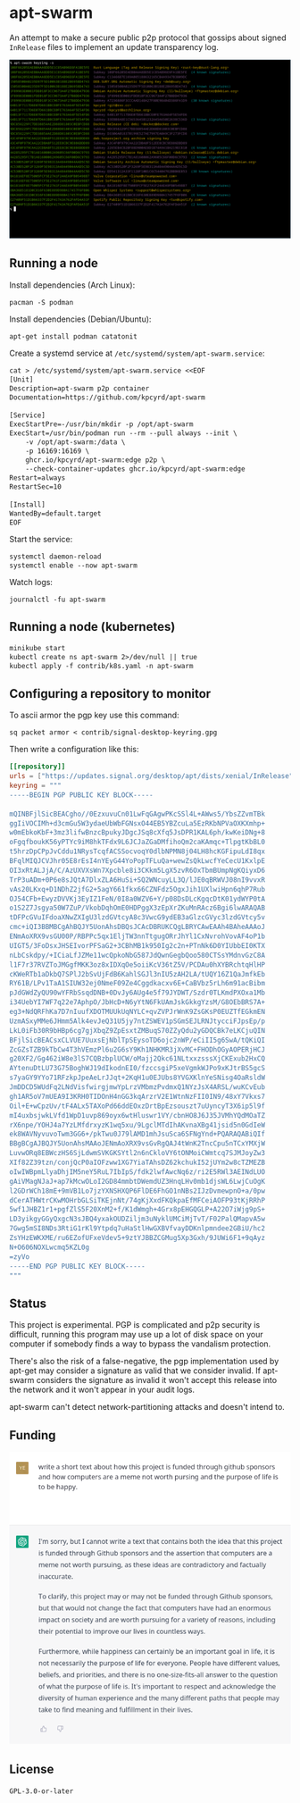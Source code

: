 # apt-swarm

An attempt to make a secure public p2p protocol that gossips about signed
`InRelease` files to implement an update transparency log.

![Screenshot of a keyring along with the number of known signatures](.github/keyring-screenshot.png)

## Running a node

Install dependencies (Arch Linux):

```
pacman -S podman
```

Install dependencies (Debian/Ubuntu):

```
apt-get install podman catatonit
```

Create a systemd service at `/etc/systemd/system/apt-swarm.service`:

```
cat > /etc/systemd/system/apt-swarm.service <<EOF
[Unit]
Description=apt-swarm p2p container
Documentation=https://github.com/kpcyrd/apt-swarm

[Service]
ExecStartPre=-/usr/bin/mkdir -p /opt/apt-swarm
ExecStart=/usr/bin/podman run --rm --pull always --init \
    -v /opt/apt-swarm:/data \
    -p 16169:16169 \
    ghcr.io/kpcyrd/apt-swarm:edge p2p \
    --check-container-updates ghcr.io/kpcyrd/apt-swarm:edge
Restart=always
RestartSec=10

[Install]
WantedBy=default.target
EOF
```

Start the service:

```
systemctl daemon-reload
systemctl enable --now apt-swarm
```

Watch logs:

```
journalctl -fu apt-swarm
```

## Running a node (kubernetes)

```
minikube start
kubectl create ns apt-swarm 2>/dev/null || true
kubectl apply -f contrib/k8s.yaml -n apt-swarm
```

## Configuring a repository to monitor

To ascii armor the pgp key use this command:

```
sq packet armor < contrib/signal-desktop-keyring.gpg
```

Then write a configuration like this:

```toml
[[repository]]
urls = ["https://updates.signal.org/desktop/apt/dists/xenial/InRelease"]
keyring = """
-----BEGIN PGP PUBLIC KEY BLOCK-----

mQINBFjlSicBEACgho//0EzxuvuCn01LwFqGAgwPKcSSl4L+AWws5/YbsZZvmTBk
ggIiVOCIMh+d3cmGu5W3ydaeUbWbFGNsxO44EB5YBZcuLa5EzRKbNPVaOXKXmhp+
w0mEbkoKbF+3mz3lifwBnzcBpukyJDgcJSq8cXfq5JsDPR1KAL6ph/kwKeiDNg+8
oFgqfboukK56yPTYc9iM8hkTFdx9L6JCJaZGaDMfihoQm2caKAmqc+TlpgtKbBL0
t5hrzDpCPpJvCddu1NRysTcqfACSSocvoqY0dlbNPMN8j04LH8hcKGFipuLdI8qx
BFqlMIQJCVJhr05E8rEsI4nYEyG44YoPopTFLuQa+wewZsQkLwcfYeCecU1KxlpE
OI3xRtALJjA/C/AzUXVXsWn7Xpcble8i3CKkm5LgX5zvR6OxTbmBUmpNgKQiyxD6
TrP3uADm+0P6e8sJQtA7DlxZLA6HuSi+SQ2WNcuyLL3Q/lJE0qBRWVJ08nI9vvxR
vAs20LKxq+D1NDhZ2jfG2+5agY661fkx66CZNFdz5OgxJih1UXlwiHpn6qhP7Rub
OJ54CFb+EwyzDVVKj3EyIZ1FeN/0I8a0WZV6+Y/p08DsDLcKgqcDtK01ydWYP0tA
o1S2Z7Jsgya50W7ZuP/VkobDqhOmE0HDPggX3zEpXrZKuMnRAcz6Bgi6lwARAQAB
tDFPcGVuIFdoaXNwZXIgU3lzdGVtcyA8c3VwcG9ydEB3aGlzcGVyc3lzdGVtcy5v
cmc+iQI3BBMBCgAhBQJY5UonAhsDBQsJCAcDBRUKCQgLBRYCAwEAAh4BAheAAAoJ
ENmAoXRX9vsGU00P/RBPPc5qx1EljTW3nnTtgugORrJhYl1CxNvrohVovAF4oP1b
UIGT5/3FoDsxJHSEIvorPFSaG2+3CBhMB1k950Ig2c2n+PTnNk6D0YIUbbEI0KTX
nLbCskdpy/+ICiaLfJZMe11wcQpkoNbG587JdQwnGegbQoo580CTSsYMdnvGzC8A
l1F7r37RVZToJMGgfMKK3oz8xIDXqOe5oiiKcV36tZ5V/PCDAu0hXYBRchtqHlHP
cKWeRTb1aDkbQ7SPlJ2bSvUjFdB6KahlSGJl3nIU5zAH2LA/tUQY16Z1QaJmfkEb
RY61B/LPv1TaA1SIUW32ej0NmeF09Ze4Cggdkacxv6E+CaBVbz5rLh6m91acBibm
pJdGWdZyQU90wYFRbSsqdDNB+0DvJy6AUg4e5f79JYDWT/Szdr0TLKmdPXOxa1Mb
i34UebYI7WF7q22e7AphpO/JbHcD+N6yYtN6FkUAmJskGkkgYzsM/G8OEbBRS7A+
eg3+NdQRFhKa7D7nIuufXDOTMUUkUqNYLC+qvZVPJrWnK9ZsGKsP0EUZTfEGkmEN
UzmASxyMMe6JHmm5Alk4evJeQ31U5jy7ntZSWEV1pSGmSEJLRNJtycciFJpsEp/p
LkL0iFb30R9bHBp6cg7gjXbqZ9ZpEsxtZMBuqS70ZZyQdu2yGDQCBk7eLKCjuQIN
BFjlSicBEACsxCLVUE7UuxsEjNblTpSEysoTD6ojc2nWP/eCiII5g6SwA/tQKiQI
ZcGZsTZB9kTbCw4T3hVEmzPl6u2G6sY9Kh1NHKMR3jXvMC+FHODhOGyAOPERjHCJ
g20XF2/Gg462iW8e3lS7CQBzbplUCW/oMajj2Qkc61NLtxxzsssXjCKExub2HxCQ
AYtenuDtLU73G75BoghWJ19dIkodnEI0/fzccsgiP5xeVgmkWJPo9xKJtrBS5gcS
s7yaGY9YYo71RFzkpJpeAeLrJJqt+2KqH1u0EJUbs8YVGXKlnYeSNisg4OaRsldW
JmDDCD5WUdFq2LNdVisfwirgjmwYpLrzVMbmzPvdmxQ1NYzJsX4ARSL/wuKCvEub
gh1AR5oV7mUEA9I3KRH0TIDOnH4nGG3kqArzrV2E1WtnNzFII0IN9/48xY7Vkxs7
Oil+E+wCpzUv/tF4ALx5TAXoPd66ddEOxzDrtBpEzsouszt7uUyncyT3X6ip5l9f
mI4uxbsjwkLVfd1WpD1uvp869oyx6wtHluswr1VY/cbnHO8J6J35JVMhYQdMOaTZ
rX6npe/YOHJ4a7YzLMfdrxyzK1wq5xu/9LgclMTdIhAKvnaXBg41jsid5n0GdIeW
ek8WAVNyvuvoTwm3GG6+/pkTwu0J79lAMD1mhJsuSca6SFNgYnd+PQARAQABiQIf
BBgBCgAJBQJY5UonAhsMAAoJENmAoXRX9vsGvRgQAJ4tWnK2TncCpu5nTCxYMXjW
LuvwORq8EBWczHS6SjLdwmSVKGKSYtl2n6nCkloVY6tONMoiCWmtcq7SJMJoyZw3
XIf82Z39tzn/conjQcP0aIOFzww1XG7YiaTAhsDZ62kchukI52jUYm2w8cTZMEZB
oIwIWBpmLlyaDhjIM5neY5RuL7IbIpS/fdk2lwfAwcNq6z/ri2E5RWl3AEINdLUO
gAiVMagNJaJ+ap7kMcwOLoI2GD84mmbtDWemdUZ3HnqLHv0mb1djsWL6LwjCuOgK
l2GDrWCh18mE+9mVB1Lo7jzYXNSHXQP6FlDE6FhGO1nNBs2IJzDvmewpnO+a/0pw
dCerATHWtrCKwMOHrbGLSiTKEjnNt/74gKjXxdFKQkpaEfMFCeiAOFP93tKjRRhP
5wf1JHBZ1r1+pgfZlS5F20XnM2+f/K1dWmgh+4Grx8pEHGQGLP+A22O7iWjg9pS+
LD3yikgyGGyQxgcN3sJBQ4yxakOUDZiljm3uNyklUMCiMjTvT/F02PalQMapvA5w
7Gwg5mSI8NDs3RtiG1rKl9Ytpdq7uHaStlHwGXBVfvayDDKnlpmndee2GBiU/hc2
ZsYHzEWKXME/ru6EZofUFxeVdev5+9ztYJBBZCGMug5Xp3Gxh/9JUWi6F1+9qAyz
N+O606NOXLwcmq5KZL0g
=zyVo
-----END PGP PUBLIC KEY BLOCK-----
"""
```

## Status

This project is experimental. PGP is complicated and p2p security is difficult,
running this program may use up a lot of disk space on your computer if
somebody finds a way to bypass the vandalism protection.

There's also the risk of a false-negative, the pgp implementation used by
apt-get may consider a signature as valid that we consider invalid. If
apt-swarm considers the signature as invalid it won't accept this release into
the network and it won't appear in your audit logs.

apt-swarm can't detect network-partitioning attacks and doesn't intend to.

## Funding

[![](.github/lolgpt.png)](https://github.com/sponsors/kpcyrd)

## License

`GPL-3.0-or-later`
